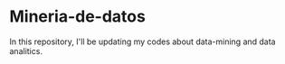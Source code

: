 # Mineria-de-datos
In this repository, I'll be updating my codes about data-mining and data analitics.

